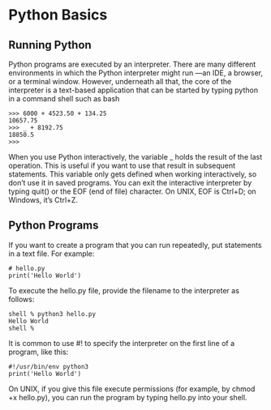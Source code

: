 # Python Basics

## Running Python
Python programs are executed by an interpreter. There are many different environments
in which the Python interpreter might run —an IDE, a browser, or a terminal window.
However, underneath all that, the core of the interpreter is a text-based application that
can be started by typing python in a command shell such as bash

```
>>> 6000 + 4523.50 + 134.25
10657.75
>>> _ + 8192.75
18850.5
>>>

```
When you use Python interactively, the variable _ holds the result of the last operation.
This is useful if you want to use that result in subsequent statements. This variable only
gets defined when working interactively, so don’t use it in saved programs.
You can exit the interactive interpreter by typing quit() or the EOF (end of file)
character. On UNIX, EOF is Ctrl+D; on Windows, it’s Ctrl+Z.

## Python Programs
If you want to create a program that you can run repeatedly, put statements in a text file.
For example:
```
# hello.py
print('Hello World')
```

To execute the hello.py file, provide the filename to the interpreter as follows:
```
shell % python3 hello.py
Hello World
shell %
```
It is common to use #! to specify the interpreter on the first line of a program, like this:
```
#!/usr/bin/env python3
print('Hello World')
```
On UNIX, if you give this file execute permissions (for example, by chmod +x
hello.py), you can run the program by typing hello.py into your shell.

